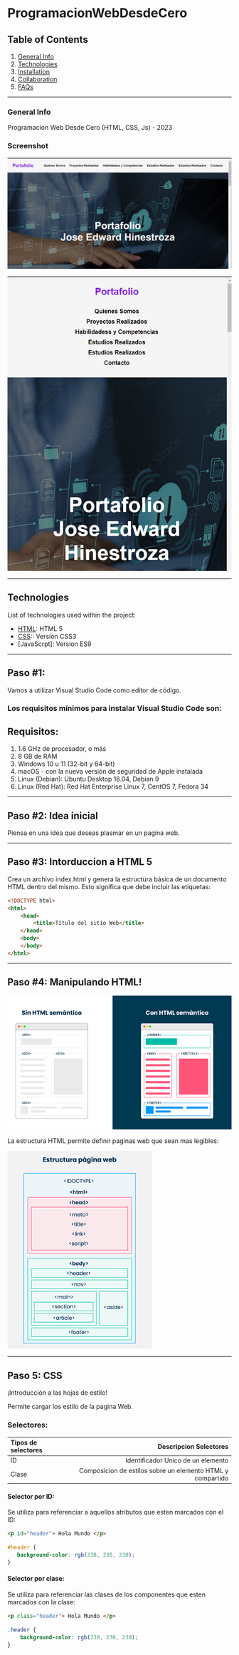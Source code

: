 # ProgramacionWebDesdeCero

## Table of Contents
1. [General Info](#general-info)
2. [Technologies](#technologies)
3. [Installation](#installation)
4. [Collaboration](#collaboration)
5. [FAQs](#faqs)

***

### General Info
Programacion Web Desde Cero (HTML, CSS, Js) - 2023

### Screenshot
![Desktop](PortafolioWebJEHM/media/recursos/webpage1.png)

![Mobile](PortafolioWebJEHM/media/recursos/webpage2.png)
***
## Technologies
List of technologies used within the project:
* [HTML](PortafolioWebJEHM/media/recursos/html5_logo.png): HTML 5
* [CSS](PortafolioWebJEHM/media/recursos/CSS3_logo.png):: Version CSS3
* [JavaScrpt]: Version ES9
***

## Paso #1:

Vamos a utilizar Visual Studio Code como editor de código.

[1]: https://code.visualstudio.com/

### Los requisitos mínimos para instalar Visual Studio Code son:

Requisitos:
------------------
1. 1.6 GHz de procesador, o más
2. 8 GB de RAM
3. Windows 10 u 11 (32-bit y 64-bit)
4. macOS - con la nueva versión de seguridad de Apple instalada 
5. Linux (Debian): Ubuntu Desktop 16.04, Debian 9
6. Linux (Red Hat): Red Hat Enterprise Linux 7, CentOS 7, Fedora 34

***

## Paso #2: Idea inicial

Piensa en una idea que deseas plasmar en un pagina web.

***

## Paso #3: Intorduccion a HTML 5

Crea un archivo index.html y genera la estructura básica de un documento HTML dentro del mismo. Esto significa que debe incluir las etiquetas:

```html
<!DOCTYPE html>
<html>
    <head>
        <title>Título del sitio Web</title>
    </head>
    <body>
    </body>
</html>
```

***

## Paso #4: Manipulando HTML!

![Html Semantico](PortafolioWebJEHM/media/recursos/htmlSemantico.png)

La estructura HTML permite definir paginas web que sean mas legibles:

![Estructura HTML](PortafolioWebJEHM/media/recursos/estructuraHTML.png)

***

## Paso 5: CSS
¡Introducción a las hojas de estilo!

Permite cargar los estilo de la pagina Web.

### Selectores:

| Tipos de selectores| Descripcion Selectores|
| :-------- | --------:|
| ID | Identificador Unico de un elemento |
| Clase | Composicion de estilos sobre un elemento HTML y compartido |

#### Selector por ID:

Se utiliza para referenciar a aquellos atributos que esten marcados con el ID:

```HTML
<p id="header"> Hola Mundo </p>
```
```CSS
#header {
   background-color: rgb(230, 230, 230);
}
```
#### Selector por clase:

Se utiliza para referenciar las clases de los componentes que esten marcados con la clase:

```HTML
<p class="header"> Hola Mundo </p>
```
```CSS
.header {
    background-color: rgb(230, 230, 230);
}
```